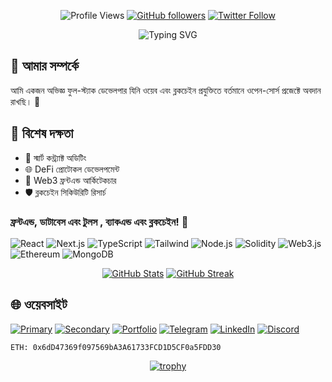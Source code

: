 <div align="center">
  
![Profile Views](https://komarev.com/ghpvc/?username=sh33ikh&label=Profile+Views&color=blueviolet&style=flat)
[![GitHub followers](https://img.shields.io/github/followers/sh33ikh?style=social&label=Followers)](https://github.com/sh33ikh)
[![Twitter Follow](https://img.shields.io/twitter/follow/sh33ikh?style=social&label=Twitter)](https://twitter.com/sh33ikh)
</div>


<p align="center">
  <img src="https://readme-typing-svg.herokuapp.com?font=Fira+Code&pause=1000&color=6F3FF7&center=true&vCenter=true&width=435&lines=ফুল+স্ট্যাক+ডেভেলপার;ব্লকচেইন+ইঞ্জিনিয়ার;ওয়েব৩+সিকিউরিটি+রিসার্চার" alt="Typing SVG" />
</p>

</div>

## 🚀 আমার সম্পর্কে
আমি একজন অভিজ্ঞ ফুল-স্ট্যাক ডেভেলপার যিনি ওয়েব এবং ব্লকচেইন প্রযুক্তিতে বর্তমানে ওপেন-সোর্স প্রজেক্টে অবদান রাখছি। 🚀

## 💫 বিশেষ দক্ষতা
- 🔐 স্মার্ট কন্ট্র্যাক্ট অডিটিং
- 🌐 DeFi প্রোটোকল ডেভেলপমেন্ট
- 🎨 Web3 ফ্রন্টএন্ড আর্কিটেকচার
- 🛡️ ব্লকচেইন সিকিউরিটি রিসার্চ

### ফ্রন্টএন্ড,  ডাটাবেস এবং টুলস , ব্যাকএন্ড এবং ব্লকচেইন! 🤝
![React](https://img.shields.io/badge/React-20232A?style=for-the-badge&logo=react&logoColor=61DAFB)
![Next.js](https://img.shields.io/badge/Next.js-000000?style=for-the-badge&logo=next.js&logoColor=white)
![TypeScript](https://img.shields.io/badge/TypeScript-007ACC?style=for-the-badge&logo=typescript&logoColor=white)
![Tailwind](https://img.shields.io/badge/Tailwind-38B2AC?style=for-the-badge&logo=tailwind-css&logoColor=white)
![Node.js](https://img.shields.io/badge/Node.js-339933?style=for-the-badge&logo=node.js&logoColor=white)
![Solidity](https://img.shields.io/badge/Solidity-363636?style=for-the-badge&logo=solidity&logoColor=white)
![Web3.js](https://img.shields.io/badge/Web3.js-F16822?style=for-the-badge&logo=web3.js&logoColor=white)
![Ethereum](https://img.shields.io/badge/Ethereum-3C3C3D?style=for-the-badge&logo=ethereum&logoColor=white)
![MongoDB](https://img.shields.io/badge/MongoDB-4EA94B?style=for-the-badge&logo=mongodb&logoColor=white)


<div align="center">

[![GitHub Stats](https://github-readme-stats.vercel.app/api?username=sh33ikh&show_icons=true&theme=tokyonight&hide_border=true&bg_color=0D1117&hide=contribs,issues&locale=bn)](https://github.com/sh33ikh)
[![GitHub Streak](https://github-readme-streak-stats.herokuapp.com?user=sh33ikh&theme=tokyonight&hide_border=true&background=0D1117)](https://github.com/sh33ikh)

</div>

## 🌐 ওয়েবসাইট
[![Primary](https://img.shields.io/badge/likhon.dev-000000?style=for-the-badge&logo=About.me&logoColor=white)](https://likhon.dev)
[![Secondary](https://img.shields.io/badge/likhon.xyz-4353FF?style=for-the-badge&logo=About.me&logoColor=white)](https://likhon.xyz)
[![Portfolio](https://img.shields.io/badge/likhonsheikh.com-FF3366?style=for-the-badge&logo=About.me&logoColor=white)](https://likhonsheikh.com)
[![Telegram](https://img.shields.io/badge/RektDevelopers-2CA5E0?style=for-the-badge&logo=telegram&logoColor=white)](https://t.me/RektDevelopers)
[![LinkedIn](https://img.shields.io/badge/LinkedIn-0077B5?style=for-the-badge&logo=linkedin&logoColor=white)](https://linkedin.com/in/sh33ikh)
[![Discord](https://img.shields.io/badge/Discord-7289DA?style=for-the-badge&logo=discord&logoColor=white)](https://discordapp.com/users/sh33ikh)

```
ETH: 0x6dD47369f097569bA3A61733FCD1D5CF0a5FDD30
```

<div align="center">


[![trophy](https://github-profile-trophy.vercel.app/?username=sh33ikh&theme=onestar&no-frame=true&no-bg=true&column=4&margin-w=15&margin-h=15)](https://github.com/sh33ikh)


</div>

